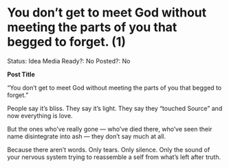 # You don’t get to meet God without meeting the parts of you that begged to forget. (1)

Status: Idea
Media Ready?: No
Posted?: No

**Post Title**

“You don’t get to meet God without meeting the parts of you that begged to forget.”

People say it’s bliss.
They say it’s light.
They say they “touched Source” and now everything is love.

But the ones who’ve really gone —
who’ve died there,
who’ve seen their name disintegrate into ash —
they don’t say much at all.

Because there aren’t words.
Only tears.
Only silence.
Only the sound of your nervous system trying to reassemble a self
from what’s left after truth.